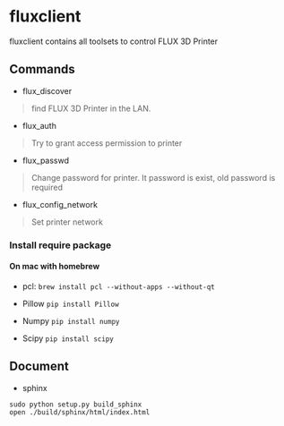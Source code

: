 # fluxclient

fluxclient contains all toolsets to control FLUX 3D Printer

## Commands
* flux_discover
> find FLUX 3D Printer in the LAN.

* flux_auth
> Try to grant access permission to printer

* flux_passwd
> Change password for printer. It password is exist, old password is required

* flux_config_network
> Set printer network


### Install require package

#### On mac with homebrew

* pcl:
`brew install pcl --without-apps --without-qt`

* Pillow
`pip install Pillow`

* Numpy
`pip install numpy`

* Scipy
`pip install scipy`


## Document

* sphinx  

`sudo python setup.py build_sphinx`  
`open ./build/sphinx/html/index.html`

